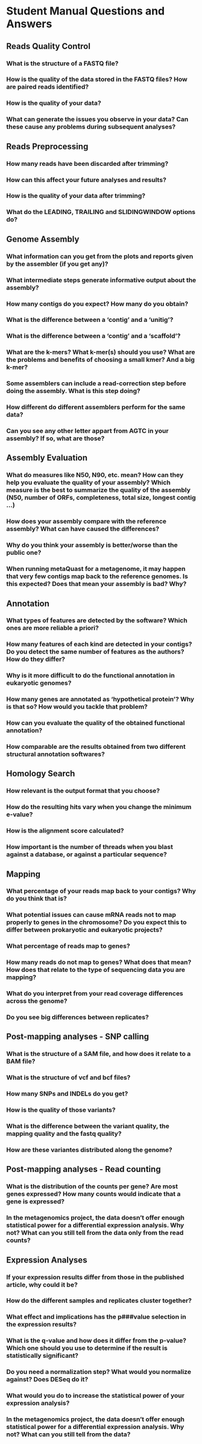 # Student Manual Questions and Answers

## Reads Quality Control

### What is the structure of a FASTQ file?
### How is the quality of the data stored in the FASTQ files? How are paired reads identified?
### How is the quality of your data?
### What can generate the issues you observe in your data? Can these cause any problems during subsequent analyses?

## Reads Preprocessing

### How many reads have been discarded after trimming?
### How can this affect your future analyses and results?
### How is the quality of your data after trimming?
### What do the LEADING, TRAILING and SLIDINGWINDOW options do?

## Genome Assembly 

### What information can you get from the plots and reports given by the assembler (if you get any)?
### What intermediate steps generate informative output about the assembly?
### How many contigs do you expect? How many do you obtain?
### What is the difference between a ‘contig’ and a ‘unitig’?
### What is the difference between a ‘contig’ and a ‘scaffold’?
### What are the k-mers? What k-mer(s) should you use? What are the problems and benefits of choosing a small kmer? And a big k-mer?
### Some assemblers can include a read-correction step before doing the assembly. What is this step doing?
### How different do different assemblers perform for the same data?
### Can you see any other letter appart from AGTC in your assembly? If so, what are those?

## Assembly Evaluation

### What do measures like N50, N90, etc. mean? How can they help you evaluate the quality of your assembly? Which measure is the best to summarize the quality of the assembly (N50, number of ORFs, completeness, total size, longest contig ...)
### How does your assembly compare with the reference assembly? What can have caused the differences?
### Why do you think your assembly is better/worse than the public one?
### When running metaQuast for a metagenome, it may happen that very few contigs map back to the reference genomes. Is this expected? Does that mean your assembly is bad? Why?

## Annotation

### What types of features are detected by the software? Which ones are more reliable a priori?
### How many features of each kind are detected in your contigs? Do you detect the same number of features as the authors? How do they differ?
### Why is it more difficult to do the functional annotation in eukaryotic genomes?
### How many genes are annotated as ‘hypothetical protein’? Why is that so? How would you tackle that problem?
### How can you evaluate the quality of the obtained functional annotation?
### How comparable are the results obtained from two different structural annotation softwares?

## Homology Search 

### How relevant is the output format that you choose?
### How do the resulting hits vary when you change the minimum e-value?
### How is the alignment score calculated?
### How important is the number of threads when you blast against a database, or against a particular sequence?

## Mapping 

### What percentage of your reads map back to your contigs? Why do you think that is?
### What potential issues can cause mRNA reads not to map properly to genes in the chromosome? Do you expect this to differ between prokaryotic and eukaryotic projects?
### What percentage of reads map to genes?
### How many reads do not map to genes? What does that mean? How does that relate to the type of sequencing data you are mapping?
### What do you interpret from your read coverage differences across the genome?
### Do you see big differences between replicates?

## Post-mapping analyses - SNP calling

### What is the structure of a SAM file, and how does it relate to a BAM file?
### What is the structure of vcf and bcf files?
### How many SNPs and INDELs do you get?
### How is the quality of those variants?
### What is the difference between the variant quality, the mapping quality and the fastq quality?
### How are these variantes distributed along the genome?

## Post-mapping analyses - Read counting

### What is the distribution of the counts per gene? Are most genes expressed? How many counts would indicate that a gene is expressed?
### In the metagenomics project, the data doesn’t offer enough statistical power for a differential expression analysis. Why not? What can you still tell from the data only from the read counts?

## Expression Analyses

### If your expression results differ from those in the published article, why could it be?
### How do the different samples and replicates cluster together?
### What effect and implications has the p###value selection in the expression results?
### What is the q-value and how does it differ from the p-value? Which one should you use to determine if the result is statistically significant?
### Do you need a normalization step? What would you normalize against? Does DESeq do it?
### What would you do to increase the statistical power of your expression analysis?
### In the metagenomics project, the data doesn’t offer enough statistical power for a differential expression analysis. Why not? What can you still tell from the data?